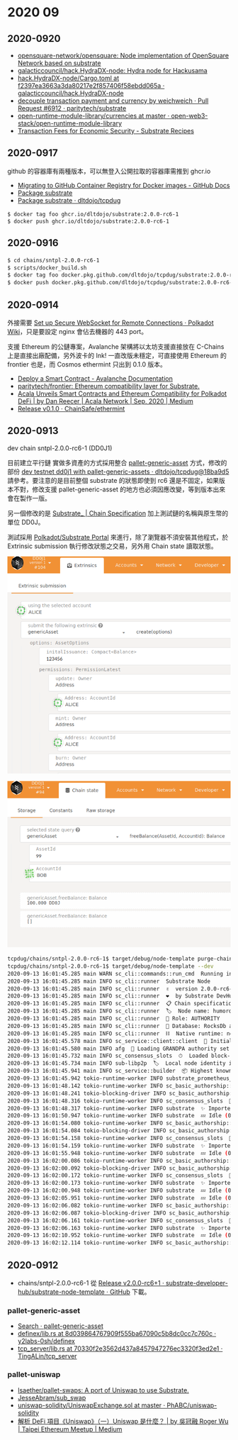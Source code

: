 # 2020 09

## 2020-0920

- [opensquare-network/opensquare: Node implementation of OpenSquare Network based on substrate](https://github.com/opensquare-network/opensquare)
- [galacticcouncil/hack.HydraDX-node: Hydra node for Hackusama](https://github.com/galacticcouncil/hack.HydraDX-node)
- [hack.HydraDX-node/Cargo.toml at f2397ea3663a3da80217e2f857406f58ebdd065a · galacticcouncil/hack.HydraDX-node](https://github.com/galacticcouncil/hack.HydraDX-node/blob/f2397ea3663a3da80217e2f857406f58ebdd065a/pallets/amm/Cargo.toml)
- [decouple transaction payment and currency by weichweich · Pull Request #6912 · paritytech/substrate](https://github.com/paritytech/substrate/pull/6912)
- [open-runtime-module-library/currencies at master · open-web3-stack/open-runtime-module-library](https://github.com/open-web3-stack/open-runtime-module-library/tree/master/currencies)
- [Transaction Fees for Economic Security - Substrate Recipes](https://substrate.dev/recipes/fees.html)

## 2020-0917

github 的容器庫有兩種版本，可以無登入公開拉取的容器庫需推到 ghcr.io 

- [Migrating to GitHub Container Registry for Docker images - GitHub Docs](https://docs.github.com/en/packages/getting-started-with-github-container-registry/migrating-to-github-container-registry-for-docker-images)
- [Package substrate](https://github.com/orgs/dltdojo/packages/container/package/substrate)
- [Package substrate · dltdojo/tcpdug](https://github.com/dltdojo/tcpdug/packages/400747)

```
$ docker tag foo ghcr.io/dltdojo/substrate:2.0.0-rc6-1
$ docker push ghcr.io/dltdojo/substrate:2.0.0-rc6-1
```

## 2020-0916

```sh
$ cd chains/sntpl-2.0.0-rc6-1
$ scripts/docker_build.sh
$ docker tag foo docker.pkg.github.com/dltdojo/tcpdug/substrate:2.0.0-rc6-1
$ docker push docker.pkg.github.com/dltdojo/tcpdug/substrate:2.0.0-rc6-1
```

## 2020-0914

外接需要 [Set up Secure WebSocket for Remote Connections · Polkadot Wiki](https://wiki.polkadot.network/docs/en/maintain-wss)，只是要設定 nginx 會佔去機器的 443 port。

支援 Ethereum 的公鏈專案，Avalanche 架構將以太坊支援直接放在 C-Chains 上是直接出廠配備，另外波卡的 Ink! 一直改版未穩定，可直接使用 Ethereum 的 frontier 也是，而 Cosmos ethermint 只出到 0.1.0 版本。 

- [Deploy a Smart Contract - Avalanche Documentation](https://docs.avax.network/v1.0/en/tutorials/deploy-a-smart-contract/)
- [paritytech/frontier: Ethereum compatibility layer for Substrate.](https://github.com/paritytech/frontier)
- [Acala Unveils Smart Contracts and Ethereum Compatibility for Polkadot DeFi | by Dan Reecer | Acala Network | Sep, 2020 | Medium](https://medium.com/acalanetwork/acala-unveils-smart-contracts-and-ethereum-compatibility-for-polkadot-defi-588b3891e53d)
- [Release v0.1.0 · ChainSafe/ethermint](https://github.com/ChainSafe/ethermint/releases/tag/v0.1.0)

## 2020-0913

dev chain sntpl-2.0.0-rc6-1 (DD0J1)

目前建立平行鏈  實做多資產的方式採用整合 [pallet-generic-asset](https://github.com/paritytech/substrate/tree/master/frame/generic-asset) 方式，修改的部份 [dev testnet dd0j1 with pallet-generic-assets · dltdojo/tcpdug@18ba9d5](https://github.com/dltdojo/tcpdug/commit/18ba9d5c309f0c3ab1924c8f47bf433c17d96e24) 請參考。要注意的是目前整個 substrate 的狀態即使到 rc6 還是不固定，如果版本不對，修改支援 pallet-generic-asset 的地方也必須因應改變，等到版本出來會在製作一版。

另一個修改的是 [Substrate_ | Chain Specification](https://www.substrate.io/kb/integrate/chain-spec) 加上測試鏈的名稱與原生幣的單位 DD0J。

測試採用 [Polkadot/Substrate Portal](https://polkadot.js.org/apps/) 來進行，除了瀏覽器不須安裝其他程式，於 Extrinsic submission 執行修改狀態之交易，另外用 Chain state 讀取狀態。

![img1](images/asset-create-2020-09-13.png)

![img1](images/assets-state-2020-09-13.png)

```sh
tcpdug/chains/sntpl-2.0.0-rc6-1$ target/debug/node-template purge-chain --dev
tcpdug/chains/sntpl-2.0.0-rc6-1$ target/debug/node-template --dev
2020-09-13 16:01:45.285 main WARN sc_cli::commands::run_cmd  Running in --dev mode, RPC CORS has been disabled.
2020-09-13 16:01:45.285 main INFO sc_cli::runner  Substrate Node
2020-09-13 16:01:45.285 main INFO sc_cli::runner  ✌️  version 2.0.0-rc6-75c8517-x86_64-linux-gnu
2020-09-13 16:01:45.285 main INFO sc_cli::runner  ❤️  by Substrate DevHub <https://github.com/substrate-developer-hub>, 2017-2020
2020-09-13 16:01:45.285 main INFO sc_cli::runner  📋 Chain specification: DD0J1
2020-09-13 16:01:45.285 main INFO sc_cli::runner  🏷  Node name: humorous-mark-0633
2020-09-13 16:01:45.285 main INFO sc_cli::runner  👤 Role: AUTHORITY
2020-09-13 16:01:45.285 main INFO sc_cli::runner  💾 Database: RocksDb at /home/foo/.local/share/node-template/chains/dev/db
2020-09-13 16:01:45.285 main INFO sc_cli::runner  ⛓  Native runtime: node-template-1 (node-template-1.tx1.au1)
2020-09-13 16:01:45.578 main INFO sc_service::client::client  🔨 Initializing Genesis block/state (state: 0x8acb…319b, header-hash: 0x29fd…0203)
2020-09-13 16:01:45.580 main INFO afg  👴 Loading GRANDPA authority set from genesis on what appears to be first startup.
2020-09-13 16:01:45.732 main INFO sc_consensus_slots  ⏱  Loaded block-time = 6000 milliseconds from genesis on first-launch
2020-09-13 16:01:45.734 main INFO sub-libp2p  🏷  Local node identity is: 12D3KooWEXv1Uycg2JAfPF8W5517vd3E3i4QcqMUUCCMGyNvvGvp (legacy representation: QmXHs2s7QTY6zGhehnQBaaqb3ZyDZjKHEzmiJK1333P3Wf)
2020-09-13 16:01:45.941 main INFO sc_service::builder  📦 Highest known block at #0
2020-09-13 16:01:45.942 tokio-runtime-worker INFO substrate_prometheus_endpoint::known_os  〽 Prometheus server started at 127.0.0.1:9615
2020-09-13 16:01:48.142 tokio-runtime-worker INFO sc_basic_authorship::basic_authorship  🙌 Starting consensus session on top of parent 0x29fd8c02b8245939800299eb5f05b6be53bc08a4038e7a6fa218646852f10203
2020-09-13 16:01:48.241 tokio-blocking-driver INFO sc_basic_authorship::basic_authorship  🎁 Prepared block for proposing at 1 [hash: 0x0ddbf622c96a0505999e1bee913986b75d95da4f2d3b6bd5601487e662500789; parent_hash: 0x29fd…0203; extrinsics (1): [0x4c72…5fde]]
2020-09-13 16:01:48.316 tokio-runtime-worker INFO sc_consensus_slots  🔖 Pre-sealed block for proposal at 1. Hash now 0xb247b277111ed2826d8f073fac6aa48cf4327a949e9297050aeeb17ae0a88c04, previously 0x0ddbf622c96a0505999e1bee913986b75d95da4f2d3b6bd5601487e662500789.
2020-09-13 16:01:48.317 tokio-runtime-worker INFO substrate  ✨ Imported #1 (0xb247…8c04)
2020-09-13 16:01:50.947 tokio-runtime-worker INFO substrate  💤 Idle (0 peers), best: #1 (0xb247…8c04), finalized #0 (0x29fd…0203), ⬇ 0 ⬆ 0
2020-09-13 16:01:54.080 tokio-runtime-worker INFO sc_basic_authorship::basic_authorship  🙌 Starting consensus session on top of parent 0xb247b277111ed2826d8f073fac6aa48cf4327a949e9297050aeeb17ae0a88c04
2020-09-13 16:01:54.084 tokio-blocking-driver INFO sc_basic_authorship::basic_authorship  🎁 Prepared block for proposing at 2 [hash: 0xd820b547f6c22d061710424b35d913e80433c3d33dbfc6a4df9266e4e4dabb5b; parent_hash: 0xb247…8c04; extrinsics (1): [0x6389…247c]]
2020-09-13 16:01:54.158 tokio-runtime-worker INFO sc_consensus_slots  🔖 Pre-sealed block for proposal at 2. Hash now 0x1fcfffdfaa78fba345483cbd57c333fefb066d61bcefcb180f65d64cf14d0002, previously 0xd820b547f6c22d061710424b35d913e80433c3d33dbfc6a4df9266e4e4dabb5b.
2020-09-13 16:01:54.159 tokio-runtime-worker INFO substrate  ✨ Imported #2 (0x1fcf…0002)
2020-09-13 16:01:55.948 tokio-runtime-worker INFO substrate  💤 Idle (0 peers), best: #2 (0x1fcf…0002), finalized #0 (0x29fd…0203), ⬇ 0 ⬆ 0
2020-09-13 16:02:00.086 tokio-runtime-worker INFO sc_basic_authorship::basic_authorship  🙌 Starting consensus session on top of parent 0x1fcfffdfaa78fba345483cbd57c333fefb066d61bcefcb180f65d64cf14d0002
2020-09-13 16:02:00.092 tokio-blocking-driver INFO sc_basic_authorship::basic_authorship  🎁 Prepared block for proposing at 3 [hash: 0x310c6457f43aad2d9dcb5e647d54c69806bdbbc55c3137e162ed1e3b67e99588; parent_hash: 0x1fcf…0002; extrinsics (1): [0x578f…adba]]
2020-09-13 16:02:00.172 tokio-runtime-worker INFO sc_consensus_slots  🔖 Pre-sealed block for proposal at 3. Hash now 0x0d8b308561d6986fab59870aed55062f8aee027609fd924edeebd196d35383d0, previously 0x310c6457f43aad2d9dcb5e647d54c69806bdbbc55c3137e162ed1e3b67e99588.
2020-09-13 16:02:00.173 tokio-runtime-worker INFO substrate  ✨ Imported #3 (0x0d8b…83d0)
2020-09-13 16:02:00.948 tokio-runtime-worker INFO substrate  💤 Idle (0 peers), best: #3 (0x0d8b…83d0), finalized #0 (0x29fd…0203), ⬇ 0 ⬆ 0
2020-09-13 16:02:05.951 tokio-runtime-worker INFO substrate  💤 Idle (0 peers), best: #3 (0x0d8b…83d0), finalized #1 (0xb247…8c04), ⬇ 0 ⬆ 0
2020-09-13 16:02:06.082 tokio-runtime-worker INFO sc_basic_authorship::basic_authorship  🙌 Starting consensus session on top of parent 0x0d8b308561d6986fab59870aed55062f8aee027609fd924edeebd196d35383d0
2020-09-13 16:02:06.087 tokio-blocking-driver INFO sc_basic_authorship::basic_authorship  🎁 Prepared block for proposing at 4 [hash: 0xf1210a9be44be3c3834bb1230fd23e38478f86b1bdcb53d8c6148caffa3ba9a7; parent_hash: 0x0d8b…83d0; extrinsics (1): [0xcf37…b69a]]
2020-09-13 16:02:06.161 tokio-runtime-worker INFO sc_consensus_slots  🔖 Pre-sealed block for proposal at 4. Hash now 0x65c9786710a5086451ff83d003cc1e31d182c2b703900825473e44c3354377fb, previously 0xf1210a9be44be3c3834bb1230fd23e38478f86b1bdcb53d8c6148caffa3ba9a7.
2020-09-13 16:02:06.163 tokio-runtime-worker INFO substrate  ✨ Imported #4 (0x65c9…77fb)
2020-09-13 16:02:10.952 tokio-runtime-worker INFO substrate  💤 Idle (0 peers), best: #4 (0x65c9…77fb), finalized #2 (0x1fcf…0002), ⬇ 0 ⬆ 0
2020-09-13 16:02:12.114 tokio-runtime-worker INFO sc_basic_authorship::basic_authorship  🙌 Starting consensus session on top of parent 0x65c9786710a5086451ff83d003cc1e31d182c2b703900825473e44c3354377fb

```


## 2020-0912

- chains/sntpl-2.0.0-rc6-1 從 [Release v2.0.0-rc6+1 · substrate-developer-hub/substrate-node-template · GitHub](https://github.com/substrate-developer-hub/substrate-node-template/releases/tag/v2.0.0-rc6%2B1) 下載。


### pallet-generic-asset

- [Search · pallet-generic-asset](https://github.com/search?l=TOML&o=desc&q=pallet-generic-asset&s=indexed&type=Code)
- [definex/lib.rs at 8d039864767909f555ba67090c5b8dc0cc7c760c · y2labs-0sh/definex](https://github.com/y2labs-0sh/definex/blob/8d039864767909f555ba67090c5b8dc0cc7c760c/pallets/deposit-loan/src/lib.rs#L101)
- [tcp_server/lib.rs at 70330f2e3562d437a8457947276ec3320f3ed2e1 · TingALin/tcp_server](https://github.com/TingALin/tcp_server/blob/70330f2e3562d437a8457947276ec3320f3ed2e1/substrate-node-template-master/pallets/erc20/src/lib.rs#L14)

### pallet-uniswap

- [lsaether/pallet-swaps: A port of Uniswap to use Substrate.](https://github.com/lsaether/pallet-swaps)
- [JesseAbram/sub_swap](https://github.com/JesseAbram/sub_swap)
- [uniswap-solidity/UniswapExchange.sol at master · PhABC/uniswap-solidity](https://github.com/PhABC/uniswap-solidity/blob/master/contracts/uniswap/UniswapExchange.sol)
- [解析 DeFi 項目《Uniswap》（一）Uniswap 是什麼？ | by 吳冠融 Roger Wu | Taipei Ethereum Meetup | Medium](https://medium.com/taipei-ethereum-meetup/defi-uniswap-1-e36db975e4ae)

